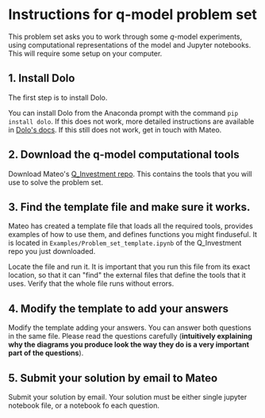 # Instructions for q-model problem set

This problem set asks you to work through some _q_-model experiments, using computational representations of the model and Jupyter notebooks. This will require some setup on your computer.

## 1. Install Dolo

The first step is to install Dolo.

You can install Dolo from the Anaconda prompt with the command `pip install dolo`. If this does not work, more detailed instructions are available in [Dolo's docs](https://dolo.readthedocs.io/en/latest/installation.html#installationNext). If this still does not work, get in touch with Mateo.

## 2. Download the q-model computational tools

Download Mateo's [Q_Investment repo](https://github.com/Mv77/Q_Investment). This contains the tools that you will use to solve the problem set.

## 3. Find the template file and make sure it works.

Mateo has created a template file that loads all the required tools, provides examples of how to use them, and defines functions you might finduseful. It is located in `Examples/Problem_set_template.ipynb` of the Q_Investment repo you just downloaded.

Locate the file and run it. It is important that you run this file from its exact location, so that it can "find" the external files that define the tools that it uses. Verify that the whole file runs without errors.

## 4. Modify the template to add your answers

Modify the template adding your answers. You can answer both questions in the same file. Please read the questions carefully (**intuitively explaining why the diagrams you produce look the way they do is a very important part of the questions**).

## 5. Submit your solution by email to Mateo

Submit your solution by email. Your solution must be either single jupyter notebook file, or a notebook fo each question.
